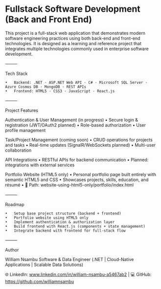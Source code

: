 # Fullstack Software Development (Back and Front End)

This project is a full-stack web application that demonstrates modern software engineering practices using both back-end and front-end technologies. It is designed as a learning and reference project that integrates multiple technologies commonly used in enterprise software development.

⸻

Tech Stack

	•	Backend: .NET · ASP.NET Web API · C# · Microsoft SQL Server · Azure Cosmos DB · MongoDB · REST APIs
	•	Frontend: HTML5 · CSS3 · JavaScript · React.js

⸻

Project Features

Authentication & User Management (in progress)
	•	Secure login & registration (JWT/OAuth2 planned)
	•	Role-based authorization
	•	User profile management

Task/Project Management (coming soon)
	•	CRUD operations for projects and tasks
	•	Real-time updates (SignalR/WebSockets planned)
	•	Multi-user collaboration

API Integrations
	•	RESTful APIs for backend communication
	•	Planned: integrations with external services

Portfolio Website (HTML5 only)
	•	Personal portfolio page built entirely with semantic HTML5 and CSS
	•	Showcases projects, skills, education, and résumé
	•	📂 Path: website-using-html5-only/portfolio/index.html

⸻

Roadmap

	•	Setup base project structure (backend + frontend)
	•	Portfolio website using HTML5 only
	•	Implement authentication & authorization layer
	•	Build frontend with React.js (components + state management)
	•	Integrate backend with frontend for full-stack flow

⸻

Author

William Nsambu
Software & Data Engineer (.NET | Cloud-Native Applications | Scalable Data Solutions)

🌐 LinkedIn: www.linkedin.com/in/william-nsambu-a5467ab2 | 💻 GitHub: https://github.com/williamnsambu
